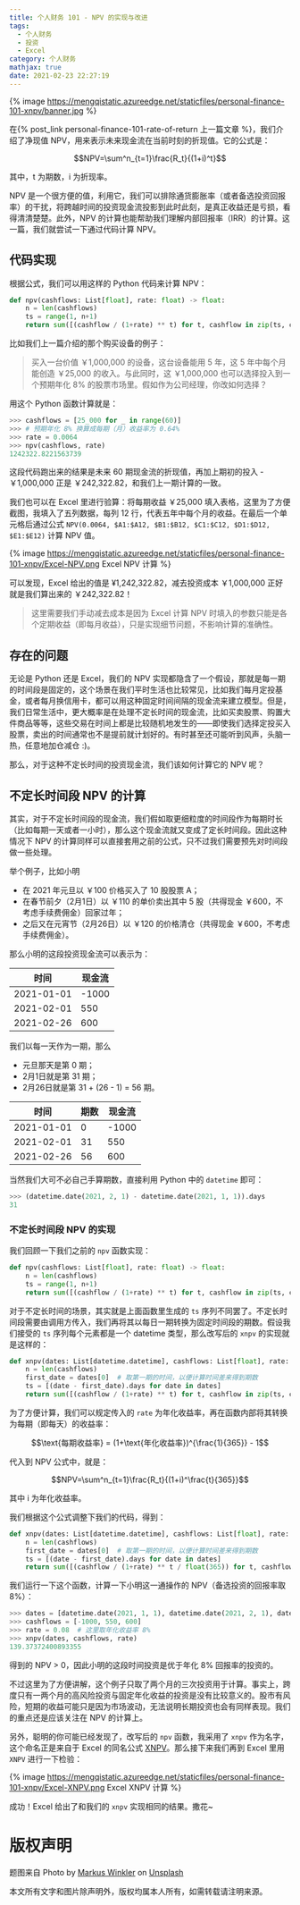 ```yaml
---
title: 个人财务 101 - NPV 的实现与改进
tags:
  - 个人财务
  - 投资
  - Excel
category: 个人财务
mathjax: true
date: 2021-02-23 22:27:19
---
```


{% image https://mengqistatic.azureedge.net/staticfiles/personal-finance-101-xnpv/banner.jpg %}

在{% post_link personal-finance-101-rate-of-return 上一篇文章 %}，我们介绍了净现值 NPV，用来表示未来现金流在当前时刻的折现值。它的公式是：

$$NPV=\sum^n_{t=1}\frac{R_t}{(1+i)^t}$$

其中，t 为期数，i 为折现率。

NPV 是一个很方便的值，利用它，我们可以排除通货膨胀率（或者备选投资回报率）的干扰，将跨越时间的投资现金流投影到此时此刻，是真正收益还是亏损，看得清清楚楚。此外，NPV 的计算也能帮助我们理解内部回报率（IRR）的计算。这一篇，我们就尝试一下通过代码计算 NPV。

<!-- more -->

## 代码实现
根据公式，我们可以用这样的 Python 代码来计算 NPV：

```python
def npv(cashflows: List[float], rate: float) -> float:
    n = len(cashflows)
    ts = range(1, n+1)
    return sum([(cashflow / (1+rate) ** t) for t, cashflow in zip(ts, cashflows)])
```

比如我们上一篇介绍的那个购买设备的例子：

> 买入一台价值 ￥1,000,000 的设备，这台设备能用 5 年，这 5 年中每个月能创造 ￥25,000 的收入。与此同时，这 ￥1,000,000 也可以选择投入到一个预期年化 8% 的股票市场里。假如作为公司经理，你改如何选择？


用这个 Python 函数计算就是：
```python
>>> cashflows = [25_000 for _ in range(60)]
>>> # 预期年化 8% 换算成每期（月）收益率为 0.64%
>>> rate = 0.0064
>>> npv(cashflows, rate)
1242322.8221563739
```
这段代码跑出来的结果是未来 60 期现金流的折现值，再加上期初的投入 -￥1,000,000 正是 ￥242,322.82，和我们上一期计算的一致。

我们也可以在 Excel 里进行验算：将每期收益 ￥25,000 填入表格，这里为了方便截图，我填入了五列数据，每列 12 行，代表五年中每个月的收益。在最后一个单元格后通过公式 `NPV(0.0064, $A1:$A12, $B1:$B12, $C1:$C12, $D1:$D12, $E1:$E12)` 计算 NPV 值。

{% image https://mengqistatic.azureedge.net/staticfiles/personal-finance-101-xnpv/Excel-NPV.png Excel NPV 计算 %}


可以发现，Excel 给出的值是 ¥1,242,322.82，减去投资成本 ￥1,000,000 正好就是我们算出来的 ￥242,322.82！

> 这里需要我们手动减去成本是因为 Excel 计算 NPV 时填入的参数只能是各个定期收益（即每月收益），只是实现细节问题，不影响计算的准确性。

## 存在的问题

无论是 Python 还是 Excel，我们的 NPV 实现都隐含了一个假设，那就是每一期的时间段是固定的，这个场景在我们平时生活也比较常见，比如我们每月定投基金，或者每月换信用卡，都可以用这种固定时间间隔的现金流来建立模型。但是，我们日常生活中，更大概率是在处理不定长时间的现金流，比如买卖股票、购置大件商品等等，这些交易在时间上都是比较随机地发生的——即使我们选择定投买入股票，卖出的时间通常也不是提前就计划好的。有时甚至还可能听到风声，头脑一热，任意地加仓减仓 :)。

那么，对于这种不定长时间的投资现金流，我们该如何计算它的 NPV 呢？

## 不定长时间段 NPV 的计算
其实，对于不定长时间段的现金流，我们假如取更细粒度的时间段作为每期时长（比如每期一天或者一小时），那么这个现金流就又变成了定长时间段。因此这种情况下 NPV 的计算同样可以直接套用之前的公式，只不过我们需要预先对时间段做一些处理。

举个例子，比如小明
* 在 2021 年元旦以 ￥100 价格买入了 10 股股票 A；
* 在春节前夕（2月1日）以 ￥110 的单价卖出其中 5 股（共得现金 ￥600，不考虑手续费佣金）回家过年；
* 之后又在元宵节（2月26日）以 ￥120 的价格清仓（共得现金 ￥600，不考虑手续费佣金）。

那么小明的这段投资现金流可以表示为：

|    时间   | 现金流|
|----------|------|
|2021-01-01| -1000|
|2021-02-01|   550|
|2021-02-26|   600|

我们以每一天作为一期，那么
* 元旦那天是第 0 期；
* 2月1日就是第 31 期；
* 2月26日就是第 31 + (26 - 1) = 56 期。

|    时间   |期数| 现金流|
|----------|----|------|
|2021-01-01|  0 | -1000|
|2021-02-01| 31 |   550|
|2021-02-26| 56 |   600|

当然我们大可不必自己手算期数，直接利用 Python 中的 `datetime` 即可：

```python
>>> (datetime.date(2021, 2, 1) - datetime.date(2021, 1, 1)).days
31
```

### 不定长时间段 NPV 的实现
我们回顾一下我们之前的 `npv` 函数实现：

```python
def npv(cashflows: List[float], rate: float) -> float:
    n = len(cashflows)
    ts = range(1, n+1)
    return sum([(cashflow / (1+rate) ** t) for t, cashflow in zip(ts, cashflows)])
```

对于不定长时间的场景，其实就是上面函数里生成的 `ts` 序列不同罢了。不定长时间段需要由调用方传入，我们再将其以每日一期转换为固定时间段的期数。假设我们接受的 `ts` 序列每个元素都是一个 datetime 类型，那么改写后的 `xnpv` 的实现就是这样的：

```python
def xnpv(dates: List[datetime.datetime], cashflows: List[float], rate: float) -> float:
    n = len(cashflows)
    first_date = dates[0]  # 取第一期的时间，以便计算时间差来得到期数
    ts = [(date - first_date).days for date in dates]
    return sum([(cashflow / (1+rate) ** t) for t, cashflow in zip(ts, cashflows)])
```

为了方便计算，我们可以规定传入的 `rate` 为年化收益率，再在函数内部将其转换为每期（即每天）的收益率：

$$\text{每期收益率} = (1+\text{年化收益率})^{\frac{1}{365}} - 1$$

代入到 NPV 公式中，就是：

$$NPV=\sum^n_{t=1}\frac{R_t}{(1+i)^\frac{t}{365}}$$

其中 i 为年化收益率。

我们根据这个公式调整下我们的代码，得到：
```python
def xnpv(dates: List[datetime.datetime], cashflows: List[float], rate: float) -> float:
    n = len(cashflows)
    first_date = dates[0]  # 取第一期的时间，以便计算时间差来得到期数
    ts = [(date - first_date).days for date in dates]
    return sum([(cashflow / (1+rate) ** t / float(365)) for t, cashflow in zip(ts, cashflows)])
```

我们运行一下这个函数，计算一下小明这一通操作的 NPV（备选投资的回报率取 8%）：
```python
>>> dates = [datetime.date(2021, 1, 1), datetime.date(2021, 2, 1), datetime.date(2021, 2, 26)]
>>> cashflows = [-1000, 550, 600]
>>> rate = 0.08  # 这里取年化收益率 8%
>>> xnpv(dates, cashflows, rate)
139.37372400893355
```

得到的 NPV > 0，因此小明的这段时间投资是优于年化 8% 回报率的投资的。

不过这里为了方便讲解，这个例子只取了两个月的三次投资用于计算。事实上，跨度只有一两个月的高风险投资与固定年化收益的投资是没有比较意义的。股市有风险，短期的收益可能只是因为市场波动，无法说明长期投资也会有同样表现。我们的重点还是应该关注在 NPV 的计算上。

另外，聪明的你可能已经发现了，改写后的 `npv` 函数，我采用了 `xnpv` 作为名字，这个命名正是来自于 Excel 的同名公式 [XNPV](https://support.microsoft.com/en-us/office/xnpv-function-1b42bbf6-370f-4532-a0eb-d67c16b664b7)。那么接下来我们再到 Excel 里用 `XNPV` 进行一下检验：

{% image https://mengqistatic.azureedge.net/staticfiles/personal-finance-101-xnpv/Excel-XNPV.png Excel XNPV 计算  %}

成功！Excel 给出了和我们的 `xnpv` 实现相同的结果。撒花~

# 版权声明
<span>题图来自 <span>Photo by <a href="https://unsplash.com/@markuswinkler?utm_source=unsplash&amp;utm_medium=referral&amp;utm_content=creditCopyText">Markus Winkler</a> on <a href="https://unsplash.com/?utm_source=unsplash&amp;utm_medium=referral&amp;utm_content=creditCopyText">Unsplash</a></span>

本文所有文字和图片除声明外，版权均属本人所有，如需转载请注明来源。
